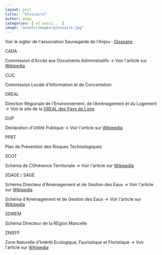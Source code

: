 ```yaml
---
layout: post
title:  "Glossaire"
author: gspp
categories: [ et aussi... ]
image: "assets/images/glossaire.jpg"
---
```


Voir le siglier de l'association Sauvegarde de l'Anjou : [Glossaire](/pdf/siglier.pdf)

CADA

Commission d'Accès aux Documents Administratifs
→ Voir l'article sur [Wikipedia](http://fr.wikipedia.org/wiki/Commission_d'acc%C3%A8s_aux_documents_administratifs)

CLIC

Commission Locale d'Information et de Concertation

DREAL

Direction Régionale de l'Environnement, de l’Aménagement et du Logement
→ Voir le site de la [DREAL des Pays de Loire](http://www.pays-de-la-loire.developpement-durable.gouv.fr/)

DUP

Déclaration d'Utilité Publique
→ Voir l'article sur [Wikipedia](http://fr.wikipedia.org/wiki/D%C3%A9claration_d'utilit%C3%A9_publique)

PPRT

Plan de Prévention des Risques Technologiques

SCOT

Schéma de COhérence Territoriale
→ Voir l'article sur [Wikipedia](http://fr.wikipedia.org/wiki/Sch%C3%A9ma_de_coh%C3%A9rence_territoriale)

SDAGE / SAGE

Schéma Directeur d'Aménagement et de Gestion des Eaux
→ Voir l'article sur [Wikipedia](http://fr.wikipedia.org/wiki/SDAGE)

Schéma d'Aménagement et de Gestion des Eaux
→ Voir l'article sur [Wikipedia](http://fr.wikipedia.org/wiki/Sch%C3%A9ma_d'am%C3%A9nagement_et_de_gestion_des_eaux)

SDIREM

Schéma DIrecteur de la REgion Mancelle

ZNIEFF

Zone Naturelle d'Intérêt Ecologique, Faunistique et Floristique
→ Voir l'article sur [Wikipedia](http://fr.wikipedia.org/wiki/Zone_naturelle_d'int%C3%A9r%C3%AAt_%C3%A9cologique,_faunistique_et_floristique)